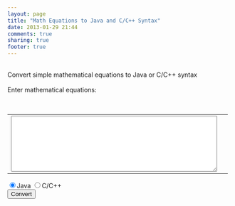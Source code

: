 ```yaml
---
layout: page
title: "Math Equations to Java and C/C++ Syntax"
date: 2013-01-29 21:44
comments: true
sharing: true
footer: true
---
```



<br />Convert simple mathematical equations to Java or C/C++ syntax			
<BR>
Enter mathematical equations: <BR>

<FORM NAME="myform" METHOD="GET">
<table STYLE="vertical-align:top;"  >
<tr>
<td><TEXTAREA ID="f1_in" NAME="maxima_text" ROWS="8"  COLS="55"></TEXTAREA>	</td>
<td id="f1_out"  STYLE="vertical-align:top;"></td>
<br>
				
</tr>
</table>
 <input type="radio" name="syntax" value="java" checked/>Java
 <input type="radio" name="syntax" value="c++" />C/C++<br />
	
<INPUT TYPE="button"  NAME="button" Value="Convert" onClick="convert_to_java()">

</FORM>

<br>

<div id="error"></div><br>

<div id="status"></div>



<script type="text/javascript" src="math2java.js"> 

</script>


